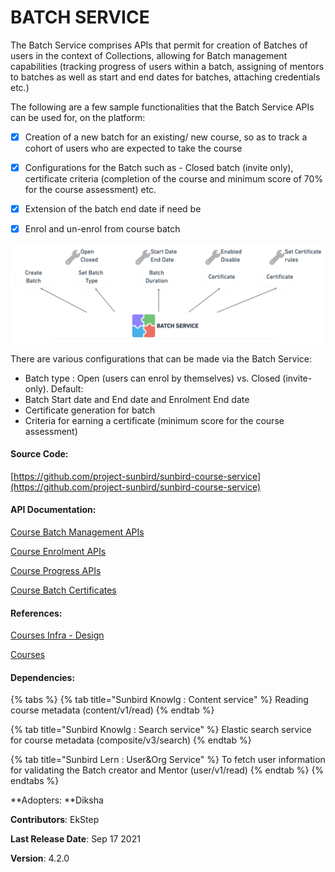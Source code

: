 # BATCH SERVICE

The Batch Service comprises APIs that permit for creation of Batches of users in the context of Collections, allowing for Batch management capabilities (tracking progress of users within a batch, assigning of mentors to batches as well as start and end dates for batches, attaching credentials etc.)



The following are a few sample functionalities that the Batch Service APIs can be used for, on the platform:

* [x] Creation of a new batch for an existing/ new course, so as to track a cohort of users who are expected to take the course
* [x] Configurations for the Batch such as - Closed batch (invite only), certificate criteria (completion of the course and minimum score of 70% for the course assessment) etc.
* [x] Extension of the batch end date if need be
* [x] Enrol and un-enrol from course batch



![](<../../.gitbook/assets/image (2).png>)

There are various configurations that can be made via the Batch Service:

* Batch type : Open (users can enrol by themselves) vs. Closed (invite-only). Default:&#x20;
* Batch Start date and End date and Enrolment End date
* Certificate generation for batch&#x20;
* Criteria for earning a certificate (minimum score for the course assessment)



#### Source Code:

[https://github.com/project-sunbird/sunbird-course-service](https://github.com/project-sunbird/sunbird-course-service)

#### API Documentation:

[Course Batch Management APIs](http://docs.sunbird.org/latest/apis/coursebatchmanapi/)

[Course Enrolment APIs](http://docs.sunbird.org/latest/apis/courseenrolmentapi/)

[Course Progress APIs](http://docs.sunbird.org/latest/apis/courseprogressapi/)

[Course Batch Certificates](http://docs.sunbird.org/latest/apis/coursebatchcertificateapi/)

#### References:

[Courses Infra - Design](https://project-sunbird.atlassian.net/wiki/spaces/SBDES/pages/1493041222)

[Courses](https://project-sunbird.atlassian.net/wiki/spaces/SBDES/pages/632553473)

#### Dependencies:

{% tabs %}
{% tab title="Sunbird Knowlg : Content service" %}
Reading course metadata (content/v1/read)
{% endtab %}

{% tab title="Sunbird Knowlg : Search service" %}
Elastic search service for course metadata (composite/v3/search)
{% endtab %}

{% tab title="Sunbird Lern : User&Org Service" %}
To fetch user information for validating the Batch creator and Mentor (user/v1/read)
{% endtab %}
{% endtabs %}

**Adopters: **Diksha

**Contributors**: EkStep

**Last Release Date**: Sep 17 2021

**Version**: 4.2.0
